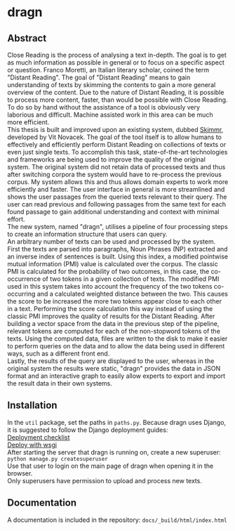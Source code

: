 # dragn
## Abstract
Close Reading is the process of analysing a text in-depth. The goal is to get as much information as possible in general or to focus on a specific aspect or question. Franco Moretti, an Italian literary scholar, coined the term "Distant Reading". The goal of "Distant Reading" means to gain understanding of texts by skimming the contents to gain a more general overview of the content. Due to the nature of Distant Reading, it is possible to process more content, faster, than would be possible with Close Reading. To do so by hand without the assistance of a tool is obviously very laborious and difficult. Machine assisted work in this area can be much more efficient.<br/>
This thesis is built and improved upon an existing system, dubbed [Skimmr](https://github.com/vitnov/SKIMMR), developed by Vit Novacek. The goal of the tool itself is to allow humans to effectively and efficiently perform Distant Reading on collections of texts or even just single texts. To accomplish this task, state-of-the-art technologies and frameworks are being used to improve the quality of the original system. The original system did not retain data of processed texts and thus after switching corpora the system would have to re-process the previous corpus. My system allows this and thus allows domain experts to work more efficiently and faster. The user interface in general is more streamlined and shows the user passages from the queried texts relevant to their query. The user can read previous and following passages from the same text for each found passage to gain additional understanding and context with minimal effort.<br/>
The new system, named "dragn", utilises a pipeline of four processing steps to create an information structure that users can query.<br/>
An arbitrary number of texts can be used and processed by the system. First the texts are parsed into paragraphs, Noun Phrases (NP) extracted and an inverse index of sentences is built. Using this index, a modified pointwise mutual information (PMI) value is calculated over the corpus. The classic PMI is calculated for the probability of two outcomes, in this case, the co-occurrence of two tokens in a given collection of texts. The modified PMI used in this system takes into account the frequency of the two tokens co-occurring and a calculated weighted distance between the two. This causes the score to be increased the more two tokens appear close to each other in a text. Performing the score calculation this way instead of using the classic PMI improves the quality of results for the Distant Reading. After building a vector space from the data in the previous step of the pipeline, relevant tokens are computed for each of the non-stopword tokens of the texts. Using the computed data, files are written to the disk to make it easier to perform queries on the data and to allow the data being used in different ways, such as a different front end.<br/>
Lastly, the results of the query are displayed to the user, whereas in the original system the results were static, "dragn" provides the data in JSON format and an interactive graph to easily allow experts to export and import the result data in their own systems.

## Installation
In the `util` package, set the paths in `paths.py`. Because dragn uses Django, it is suggested to follow the Django deployment guides:<br/>
[Deployment checklist](https://docs.djangoproject.com/en/1.11/howto/deployment/checklist/)<br/>
[Deploy with wsgi](https://docs.djangoproject.com/en/1.11/howto/deployment/wsgi/)<br/>
After starting the server that dragn is running on, create a new superuser:
`python manage.py createsuperuser`<br/>
Use that user to login on the main page of dragn when opening it in the browser.<br/>
Only superusers have permission to upload and process new texts.


## Documentation
A documentation is included in the repository:
`docs/_build/html/index.html`
